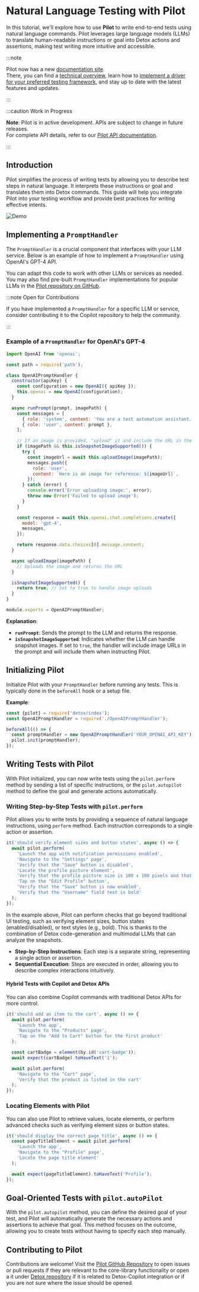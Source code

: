 # Natural Language Testing with Pilot

In this tutorial, we'll explore how to use **Pilot** to write end-to-end tests using natural language commands. Pilot leverages large language models (LLMs) to translate human-readable instructions or goal into Detox actions and assertions, making test writing more intuitive and accessible.

:::note

Pilot now has a new [documentation site](https://wix-pilot.com/).<br/>
There, you can find a [technical overview](https://wix-pilot.com/docs/guides/technical-overview), learn how to [implement a driver for your preferred testing framework](https://wix-pilot.com/docs/guides/implementing-custom-testing-framework-driver), and stay up to date with the latest features and updates.

:::

:::caution Work in Progress

**Note**: Pilot is in active development. APIs are subject to change in future releases.<br/>
For complete API details, refer to our [Pilot API documentation](../api/pilot).

:::

## Introduction

Pilot simplifies the process of writing tests by allowing you to describe test steps in natural language.
It interprets these instructions or goal and translates them into Detox commands. This guide will help you integrate Pilot into your testing workflow and provide best practices for writing effective intents.

![Demo](../img/copilot/copilot-demo.gif)

## Implementing a `PromptHandler`

The `PromptHandler` is a crucial component that interfaces with your LLM service.
Below is an example of how to implement a `PromptHandler` using OpenAI's GPT-4 API.

You can adapt this code to work with other LLMs or services as needed. You may also find pre-built `PromptHandler` implementations for popular LLMs in the [Pilot repository on GitHub](https://github.com/wix-incubator/pilot).

:::note Open for Contributions

If you have implemented a `PromptHandler` for a specific LLM or service, consider contributing it to the Copilot repository to help the community.

:::

### Example of a `PromptHandler` for OpenAI's GPT-4

```javascript
import OpenAI from 'openai';

const path = require('path');

class OpenAIPromptHandler {
  constructor(apiKey) {
    const configuration = new OpenAI({ apiKey });
    this.openai = new OpenAI(configuration);
  }

  async runPrompt(prompt, imagePath) {
    const messages = [
      { role: 'system', content: 'You are a test automation assistant.' },
      { role: 'user', content: prompt },
    ];

    // If an image is provided, "upload" it and include the URL in the prompt
    if (imagePath && this.isSnapshotImageSupported()) {
      try {
        const imageUrl = await this.uploadImage(imagePath);
        messages.push({
          role: 'user',
          content: `Here is an image for reference: ${imageUrl}`,
        });
      } catch (error) {
        console.error('Error uploading image:', error);
        throw new Error('Failed to upload image');
      }
    }

    const response = await this.openai.chat.completions.create({
      model: 'gpt-4',
      messages,
    });

    return response.data.choices[0].message.content;
  }

  async uploadImage(imagePath) {
    // Uploads the image and returns the URL
  }

  isSnapshotImageSupported() {
    return true; // Set to true to handle image uploads
  }
}

module.exports = OpenAIPromptHandler;
```

**Explanation**:

- **`runPrompt`**: Sends the prompt to the LLM and returns the response.
- **`isSnapshotImageSupported`**: Indicates whether the LLM can handle snapshot images. If set to `true`, the handler will include image URLs in the prompt and will include them when instructing Pilot.

## Initializing Pilot

Initialize Pilot with your `PromptHandler` before running any tests.
This is typically done in the `beforeAll` hook or a setup file.

**Example**:

```javascript
const {pilot} = require('detox/index');
const OpenAIPromptHandler = require('./OpenAIPromptHandler');

beforeAll(() => {
  const promptHandler = new OpenAIPromptHandler('YOUR_OPENAI_API_KEY');
  pilot.init(promptHandler);
});
```

## Writing Tests with Pilot

With Pilot initialized, you can now write tests using the `pilot.perform` method by sending a list of specific instructions, or the `pilot.autopilot` method to define the goal and generate actions automatically.

### Writing Step-by-Step Tests with `pilot.perform`

Pilot allows you to write tests by providing a sequence of natural language instructions, using `perform` method. Each instruction corresponds to a single action or assertion.

```javascript
it('should verify element sizes and button states', async () => {
  await pilot.perform(
    'Launch the app with notification permissions enabled',
    'Navigate to the "Settings" page',
    'Verify that the "Save" button is disabled',
    'Locate the profile picture element',
    'Verify that the profile picture size is 100 x 100 pixels and that the image is available and rendered',
    'Tap on the "Edit Profile" button',
    'Verify that the "Save" button is now enabled',
    'Verify that the "Username" field text is bold'
  );
});
```

In the example above, Pilot can perform checks that go beyond traditional UI testing, such as verifying element sizes, button states (enabled/disabled), or text styles (e.g., bold). This is thanks to the combination of Detox code-generation and multimodal LLMs that can analyze the snapshots.

- **Step-by-Step Instructions**: Each step is a separate string, representing a single action or assertion.
- **Sequential Execution**: Steps are executed in order, allowing you to describe complex interactions intuitively.

#### Hybrid Tests with Copilot and Detox APIs

You can also combine Copilot commands with traditional Detox APIs for more control.

```javascript
it('should add an item to the cart', async () => {
  await pilot.perform(
    'Launch the app',
    'Navigate to the "Products" page',
    'Tap on the "Add to Cart" button for the first product'
  );

  const cartBadge = element(by.id('cart-badge'));
  await expect(cartBadge).toHaveText('1');

  await pilot.perform(
    'Navigate to the "Cart" page',
    'Verify that the product is listed in the cart'
  );
});
```

### Locating Elements with Pilot

You can also use Pilot to retrieve values, locate elements, or perform advanced checks such as verifying element sizes or button states.

```javascript
it('should display the correct page title', async () => {
  const pageTitleElement = await pilot.perform(
    'Launch the app',
    'Navigate to the "Profile" page',
    'Locate the page title element'
  );

  await expect(pageTitleElement).toHaveText('Profile');
});
```

## Goal-Oriented Tests with `pilot.autoPilot`

With the `pilot.autopilot` method, you can define the desired goal of your test, and Pilot will automatically generate the necessary actions and assertions to achieve that goal. This method focuses on the outcome, allowing you to create tests without having to specify each step manually.

## Contributing to Pilot

Contributions are welcome!
Visit the [Pilot GitHub Repository](https://github.com/wix-incubator/pilot) to open issues or pull requests if they are relevant to the core-library functionality or open a it under [Detox repository](https://github.com/wix/Detox) if it is related to Detox-Copilot integration or if you are not sure where the issue should be opened.
